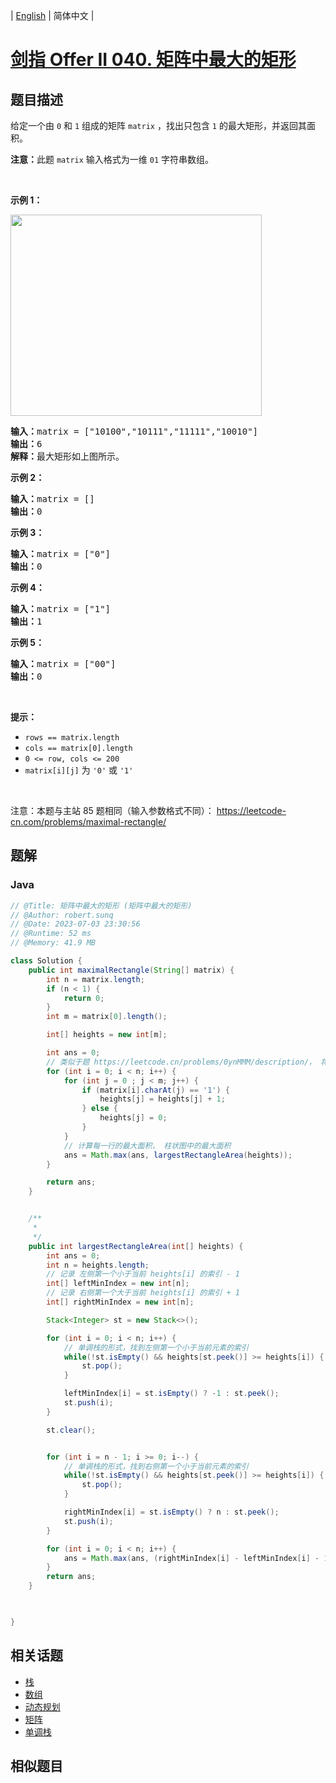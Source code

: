 
| [English](README_EN.md) | 简体中文 |

# [剑指 Offer II 040. 矩阵中最大的矩形](https://leetcode.cn//problems/PLYXKQ/)

## 题目描述

<p>给定一个由&nbsp;<code>0</code> 和 <code>1</code>&nbsp;组成的矩阵 <code>matrix</code>&nbsp;，找出只包含 <code>1</code> 的最大矩形，并返回其面积。</p>

<p><strong>注意：</strong>此题 <code>matrix</code>&nbsp;输入格式为一维 <code>01</code> 字符串数组。</p>

<p>&nbsp;</p>

<p><strong>示例 1：</strong></p>

<p><img alt="" src="https://assets.leetcode.com/uploads/2020/09/14/maximal.jpg" style="width: 402px; height: 322px;" /></p>

<pre>
<strong>输入：</strong>matrix = ["10100","10111","11111","10010"]
<strong>输出：</strong>6
<strong>解释：</strong>最大矩形如上图所示。
</pre>

<p><strong>示例 2：</strong></p>

<pre>
<strong>输入：</strong>matrix = []
<strong>输出：</strong>0
</pre>

<p><strong>示例 3：</strong></p>

<pre>
<strong>输入：</strong>matrix = ["0"]
<strong>输出：</strong>0
</pre>

<p><strong>示例 4：</strong></p>

<pre>
<strong>输入：</strong>matrix = ["1"]
<strong>输出：</strong>1
</pre>

<p><strong>示例 5：</strong></p>

<pre>
<strong>输入：</strong>matrix = ["00"]
<strong>输出：</strong>0
</pre>

<p>&nbsp;</p>

<p><strong>提示：</strong></p>

<ul>
	<li><code>rows == matrix.length</code></li>
	<li><code>cols == matrix[0].length</code></li>
	<li><code>0 &lt;= row, cols &lt;= 200</code></li>
	<li><code>matrix[i][j]</code> 为 <code>'0'</code> 或 <code>'1'</code></li>
</ul>

<p>&nbsp;</p>

<p>注意：本题与主站 85 题相同（输入参数格式不同）：&nbsp;<a href="https://leetcode-cn.com/problems/maximal-rectangle/">https://leetcode-cn.com/problems/maximal-rectangle/</a></p>


## 题解


### Java

```Java
// @Title: 矩阵中最大的矩形 (矩阵中最大的矩形)
// @Author: robert.sunq
// @Date: 2023-07-03 23:30:56
// @Runtime: 52 ms
// @Memory: 41.9 MB

class Solution {
    public int maximalRectangle(String[] matrix) {
        int n = matrix.length;
        if (n < 1) {
            return 0;
        }
        int m = matrix[0].length();

        int[] heights = new int[m];

        int ans = 0;
        // 类似于题 https://leetcode.cn/problems/0ynMMM/description/， 将每一行作为低，抽象为一个柱状图
        for (int i = 0; i < n; i++) {
            for (int j = 0 ; j < m; j++) {
                if (matrix[i].charAt(j) == '1') {
                    heights[j] = heights[j] + 1;
                } else {
                    heights[j] = 0;
                }
            }
            // 计算每一行的最大面积， 柱状图中的最大面积
            ans = Math.max(ans, largestRectangleArea(heights));
        }

        return ans;
    }


    /**
     *
     */
    public int largestRectangleArea(int[] heights) {
        int ans = 0;
        int n = heights.length;
        // 记录 左侧第一个小于当前 heights[i] 的索引 - 1
        int[] leftMinIndex = new int[n];
        // 记录 右侧第一个大于当前 heights[i] 的索引 + 1
        int[] rightMinIndex = new int[n];

        Stack<Integer> st = new Stack<>();

        for (int i = 0; i < n; i++) {
            // 单调栈的形式，找到左侧第一个小于当前元素的索引
            while(!st.isEmpty() && heights[st.peek()] >= heights[i]) {
                st.pop();
            }

            leftMinIndex[i] = st.isEmpty() ? -1 : st.peek();
            st.push(i);
        }

        st.clear();


        for (int i = n - 1; i >= 0; i--) {
            // 单调栈的形式，找到右侧第一个小于当前元素的索引
            while(!st.isEmpty() && heights[st.peek()] >= heights[i]) {
                st.pop();
            }

            rightMinIndex[i] = st.isEmpty() ? n : st.peek();
            st.push(i);
        }

        for (int i = 0; i < n; i++) {
            ans = Math.max(ans, (rightMinIndex[i] - leftMinIndex[i] - 1) * heights[i]);
        }
        return ans;
    }


    
}
```



## 相关话题

- [栈](https://leetcode.cn//tag/stack)
- [数组](https://leetcode.cn//tag/array)
- [动态规划](https://leetcode.cn//tag/dynamic-programming)
- [矩阵](https://leetcode.cn//tag/matrix)
- [单调栈](https://leetcode.cn//tag/monotonic-stack)

## 相似题目



